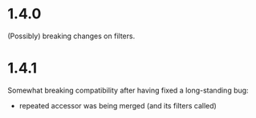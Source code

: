 1.4.0
=====

(Possibly) breaking changes on filters.

1.4.1
=====

Somewhat breaking compatibility after having fixed a long-standing bug:
- repeated accessor was being merged (and its filters called)

